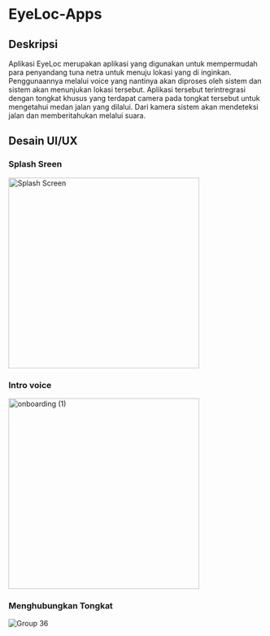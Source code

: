 # EyeLoc-Apps

## Deskripsi
Aplikasi EyeLoc merupakan aplikasi yang digunakan untuk mempermudah para penyandang tuna netra untuk menuju lokasi yang di inginkan. Penggunaannya melalui voice yang nantinya akan diproses oleh sistem dan sistem akan menunjukan lokasi tersebut. Aplikasi tersebut terintregrasi dengan tongkat khusus yang terdapat camera pada tongkat tersebut untuk mengetahui medan jalan yang dilalui. Dari kamera sistem akan mendeteksi jalan dan memberitahukan melalui suara.

## Desain UI/UX

### Splash Sreen
<img width="375" alt="Splash Screen" src="https://user-images.githubusercontent.com/92679271/170699172-4e35a87e-a798-4e9f-9919-f1a6cc79793c.png">

### Intro voice
<img width="375" alt="onboarding (1)" src="https://user-images.githubusercontent.com/92679271/170699378-e7e38386-28da-4a0b-a846-75f7a13ece86.png">

### Menghubungkan Tongkat
![Group 36](https://user-images.githubusercontent.com/92679271/170699741-3f115c3c-1ae5-4a94-9d02-f72f055fabe5.png)
